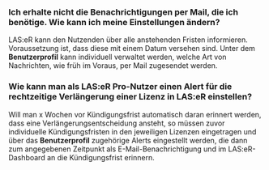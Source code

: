 ### Ich erhalte nicht die Benachrichtigungen per Mail, die ich benötige. Wie kann ich meine Einstellungen ändern?
LAS:eR kann den Nutzenden über alle anstehenden Fristen informieren. Voraussetzung ist, dass diese mit einem Datum versehen sind. Unter dem **Benutzerprofil** kann individuell verwaltet werden, welche Art von Nachrichten, wie früh im Voraus, per Mail zugesendet werden.

### Wie kann man als LAS:eR Pro-Nutzer einen Alert für die rechtzeitige Verlängerung einer Lizenz in LAS:eR einstellen?
Will man x Wochen vor Kündigungsfrist automatisch daran erinnert werden, dass eine Verlängerungsentscheidung ansteht, so müssen zuvor individuelle Kündigungsfristen in den jeweiligen Lizenzen eingetragen und über das **Benutzerprofil** zugehörige Alerts eingestellt werden, die dann zum angegebenen Zeitpunkt als E-Mail-Benachrichtigung und im LAS:eR-Dashboard an die Kündigungsfrist erinnern.
